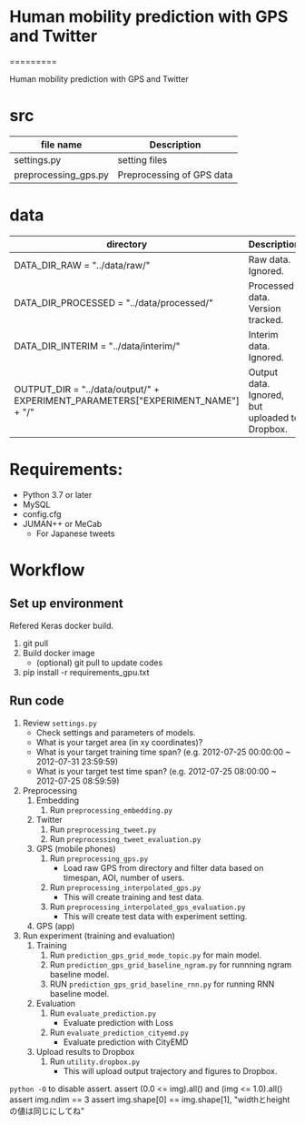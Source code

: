 # Human mobility prediction with GPS and Twitter
=========

Human mobility prediction with GPS and Twitter
# src

| file name     | Description                    |
| ------------- | ------------------------------ |
| settings.py | setting files |
| preprocessing_gps.py | Preprocessing of GPS data|


# data

| directory     | Description                    |
| ------------- | ------------------------------ |
|DATA_DIR_RAW = "../data/raw/" | Raw data. Ignored. | 
|DATA_DIR_PROCESSED = "../data/processed/" | Processed data. Version tracked. |
|DATA_DIR_INTERIM = "../data/interim/" | Interim data. Ignored. |
|OUTPUT_DIR = "../data/output/" + EXPERIMENT_PARAMETERS["EXPERIMENT_NAME"] + "/" | Output data. Ignored, but uploaded to Dropbox. |

# Requirements:
- Python 3.7 or later
- MySQL
- config.cfg
- JUMAN++ or MeCab
    - For Japanese tweets


# Workflow

## Set up environment
Refered Keras docker build.

1. git pull
2. Build docker image
    - (optional) git pull to update codes
2. pip install -r requirements_gpu.txt


## Run code

1. Review `settings.py`
    - Check settings and parameters of models.
    - What is your target area (in xy coordinates)?
    - What is your target training time span? (e.g. 2012-07-25 00:00:00 ~ 2012-07-31 23:59:59)
    - What is your target test time span? (e.g. 2012-07-25 08:00:00 ~ 2012-07-25 08:59:59) 
2. Preprocessing
    1. Embedding
        1. Run `preprocessing_embedding.py`
    2. Twitter
        1. Run `preprocessing_tweet.py`
        2. Run `preprocessing_tweet_evaluation.py`
    3. GPS (mobile phones)
        1. Run `preprocessing_gps.py`
            - Load raw GPS from directory and filter data based on timespan, AOI, number of users.
        2. Run `preprocessing_interpolated_gps.py`
            - This will create training and test data.
        3. Run `preprocessing_interpolated_gps_evaluation.py`
            - This will create test data with experiment setting.
    4. GPS (app)
3. Run experiment (training and evaluation)
    1. Training
        1. Run `prediction_gps_grid_mode_topic.py` for main model.
        2. Run `prediction_gps_grid_baseline_ngram.py` for runnning ngram baseline model.
        3. RUN `prediction_gps_grid_baseline_rnn.py` for running RNN baseline model.
    2. Evaluation
        1. Run `evaluate_prediction.py`
            - Evaluate prediction with Loss
        2. Run `evaluate_prediction_cityemd.py`
            - Evaluate prediction with CityEMD
    3. Upload results to Dropbox
        1. Run `utility.dropbox.py`
            - This will upload output trajectory and figures to Dropbox.
    
    
 `python -O` to disable assert.
 assert (0.0 <= img).all() and (img <= 1.0).all()
 assert img.ndim == 3
 assert img.shape[0] == img.shape[1], "widthとheightの値は同じにしてね"
